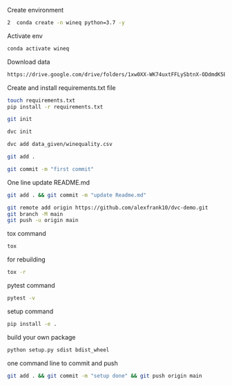 Create environment
```bash
2  conda create -n wineq python=3.7 -y
```
Activate env
```bash
conda activate wineq
```
Download data
```bash
https://drive.google.com/drive/folders/1xw0XX-WK74uxtFFLySbtnX-ODdmdK5Ec
```

Create and install requirements.txt file
```bash
touch requirements.txt
pip install -r requirements.txt
```
```bash
git init
```
```bash
dvc init
```
```bash
dvc add data_given/winequality.csv
```
```bash
git add .
```
```bash
git commit -m "first commit"
```

One line update README.md
```bash
git add . && git commit -m "update Readme.md"
```
```bash
git remote add origin https://github.com/alexfrank10/dvc-demo.git
git branch -M main
git push -u origin main
```

tox command
```bash
tox
```

for rebuilding
```bash
tox -r
```

pytest command
```bash
pytest -v
```

setup command
```bash
pip install -e .
```

build your own package
```bash
python setup.py sdist bdist_wheel
```

one command line to commit and push
```bash
git add . && git commit -m "setup done" && git push origin main
```